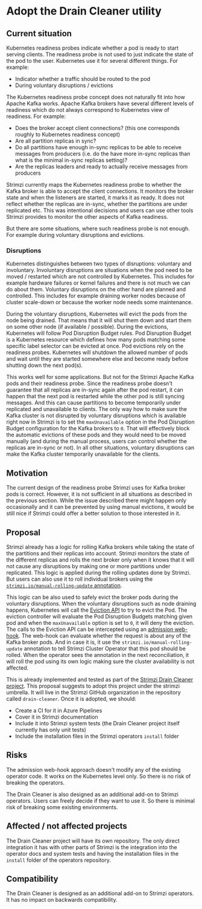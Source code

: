 # Adopt the Drain Cleaner utility

## Current situation

Kubernetes readiness probes indicate whether a pod is ready to start serving clients.
The readiness probe is not used to just indicate the state of the pod to the user.
Kubernetes use it for several different things.
For example:

* Indicator whether a traffic should be routed to the pod
* During voluntary disruptions / evictions

The Kubernetes readiness probe concept does not naturally fit into how Apache Kafka works.
Apache Kafka brokers have several different levels of readiness which do not always correspond to Kubernetes view of readiness.
For example:

* Does the broker accept client connections? (this one corresponds roughly to Kubernetes readiness concept)
* Are all partition replicas in sync?
* Do all partitions have enough in-sync replicas to be able to receive messages from producers (i.e. do the have more in-sync replicas than what is the minimal in-sync replicas setting)?
* Are the replicas leaders and ready to actually receive messages from producers

Strimzi currently maps the Kubernetes readiness probe to whether the Kafka broker is able to accept the client connections.
It monitors the broker state and when the listeners are started, it marks it as ready.
It does not reflect whether the replicas are in-sync, whether the partitions are under replicated etc.
This was intentional decisions and users can use other tools Strimzi provides to monitor the other aspects of Kafka readiness.

But there are some situations, where such readiness probe is not enough.
For example during voluntary disruptions and evictions.

### Disruptions

Kubernetes distinguishes between two types of disruptions: voluntary and involuntary.
Involuntary disruptions are situations when the pod need to be moved / restarted which are not controlled by Kubernetes.
This includes for example hardware failures or kernel failures and there is not much we can do about them.
Voluntary disruptions on the other hand are planned and controlled.
This includes for example draining worker nodes because of cluster scale-down or because the worker node needs some maintenance.

During the voluntary disruptions, Kubernetes will evict the pods from the node being drained.
That means that it will shut them down and start them on some other node (if available / possible).
During the evictions, Kubernetes will follow Pod Disruption Budget rules.
Pod Disruption Budget is a Kubernetes resource which defines how many pods matching some specific label selector can be evicted at once.
Pod evictions rely on the readiness probes.
Kubernetes will shutdown the allowed number of pods and wait until they are started somewhere else and become ready before shutting down the next pod(s).

This works well for some applications.
But not for the Strimzi Apache Kafka pods and their readiness probe.
Since the readiness probe doesn't guarantee that all replicas are in-sync again after the pod restart, it can happen that the next pod is restarted while the other pod is still syncing messages.
And this can cause partitions to become temporarily under replicated and unavailable to clients.
The only way how to make sure the Kafka cluster is not disrupted by voluntary disruptions which is available right now in Strimzi is to set the `maxUnavailable` option in the Pod Disruption Budget configuration for the Kafka brokers to `0`.
That will effectively block the automatic evictions of these pods and they would need to be moved manually (and during the manual process, users can control whether the replicas are in-sync or not).
In all other situations, voluntary disruptions can make the Kafka cluster temporarily unavailable for the clients.

## Motivation

The current design of the readiness probe Strimzi uses for Kafka broker pods is correct.
However, it is not sufficient in all situations as described in the previous section.
While the issue described there might happen only occasionally and it can be prevented by using manual evictions, it would be still nice if Strimzi could offer a better solution to those interested in it.

## Proposal

Strimzi already has a logic for rolling Kafka brokers while taking the state of the partitions and their replicas into account.
Strimzi monitors the state of the different replicas and rolls the next broker only when it knows that it will not cause any disruptions by making one or more partitions under replicated.
This logic is applied during the rolling updates done by Strimzi.
But users can also use it to roll individual brokers using the [`strimzi.io/manual-rolling-update` annotation](https://strimzi.io/docs/operators/latest/full/using.html#proc-manual-rolling-update-pods-str).

This logic can be also used to safely evict the broker pods during the voluntary disruptions.
When the voluntary disruptions such as node draining happens, Kubernetes will call the [Eviction API](https://kubernetes.io/docs/reference/generated/kubernetes-api/v1.21/#eviction-v1beta1-policy) to try to evict the Pod.
The eviction controller will evaluate the Pod Disruption Budgets matching given pod and when the `maxUnavailable` option is set to `0`, it will deny the eviction.
The calls to the Eviction API can be intercepted using an [admission web-hook](https://kubernetes.io/docs/reference/access-authn-authz/extensible-admission-controllers/#what-are-admission-webhooks).
The web-hook can evaluate whether the request is about any of the Kafka broker pods.
And in case it is, it use the `strimzi.io/manual-rolling-update` annotation to tell Strimzi Cluster Operator that this pod should be rolled.
When the operator sees the annotation in the next reconciliation, it will roll the pod using its own logic making sure the cluster availability is not affected.

This is already implemented and tested as part of the [Strimzi Drain Cleaner project](https://github.com/scholzj/strimzi-cistic-odpadu).
This proposal suggests to adopt this project under the strimzi umbrella.
It will live in the Strimzi GitHub organization in the repository called `drain-cleaner`.
Once it is adopted, we should:

* Create a CI for it in Azure Pipelines
* Cover it in Strimzi documentation
* Include it into Strimzi system tests (the Drain Cleaner project itself currently has only unit tests)
* Include the installation files in the Strimzi operators `install` folder

## Risks

The admission web-hook approach doesn't modify any of the existing operator code.
It works on the Kubernetes level only.
So there is no risk of breaking the operators.

The Drain Cleaner is also designed as an additional add-on to Strimzi operators.
Users can freely decide if they want to use it.
So there is minimal risk of breaking some existing environments.

## Affected / not affected projects

The Drain Cleaner project will have its own repository.
The only direct integration it has with other parts of Strimzi is the integration into the operator docs and system tests and having the installation files in the `install` folder of the operators repository.

## Compatibility

The Drain Cleaner is designed as an additional add-on to Strimzi operators.
It has no impact on backwards compatibility.
